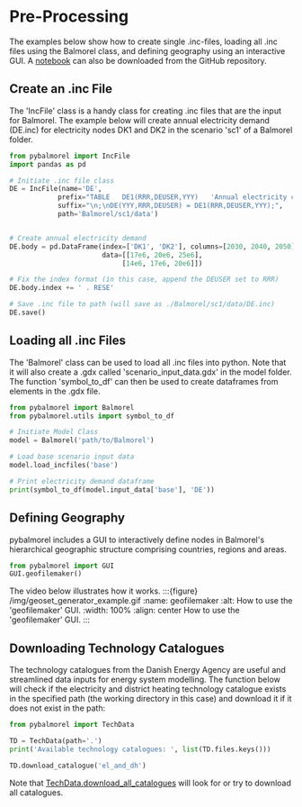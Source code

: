 # Pre-Processing

The examples below show how to create single .inc-files, loading all .inc files using the Balmorel class, and defining geography using an interactive GUI. A [notebook](https://github.com/Mathias157/pybalmorel/blob/master/examples/PreProcessing.ipynb) can also be downloaded from the GitHub repository.

## Create an .inc File
The 'IncFile' class is a handy class for creating .inc files that are the input for Balmorel. 
The example below will create annual electricity demand (DE.inc) for electricity nodes DK1 and DK2 in the scenario 'sc1' of a Balmorel folder.

```python
from pybalmorel import IncFile
import pandas as pd

# Initiate .inc file class
DE = IncFile(name='DE',
            prefix="TABLE   DE1(RRR,DEUSER,YYY)   'Annual electricity consumption (MWh)'\n",
            suffix="\n;\nDE(YYY,RRR,DEUSER) = DE1(RRR,DEUSER,YYY);",
            path='Balmorel/sc1/data')


# Create annual electricity demand 
DE.body = pd.DataFrame(index=['DK1', 'DK2'], columns=[2030, 2040, 2050],
                       data=[[17e6, 20e6, 25e6],
                            [14e6, 17e6, 20e6]])

# Fix the index format (in this case, append the DEUSER set to RRR)
DE.body.index += ' . RESE'

# Save .inc file to path (will save as ./Balmorel/sc1/data/DE.inc)
DE.save()
```

## Loading all .inc Files
The 'Balmorel' class can be used to load all .inc files into python. Note that it will also create a .gdx called 'scenario_input_data.gdx' in the model folder. The function 'symbol_to_df' can then be used to create dataframes from elements in the .gdx file.
```python
from pybalmorel import Balmorel
from pybalmorel.utils import symbol_to_df

# Initiate Model Class
model = Balmorel('path/to/Balmorel')

# Load base scenario input data
model.load_incfiles('base')

# Print electricity demand dataframe
print(symbol_to_df(model.input_data['base'], 'DE'))
```


## Defining Geography

pybalmorel includes a GUI to interactively define nodes in Balmorel's hierarchical geographic structure comprising countries, regions and areas.
```python
from pybalmorel import GUI
GUI.geofilemaker()
```  

The video below illustrates how it works.
:::{figure} /img/geoset_generator_example.gif 
:name: geofilemaker
:alt: How to use the 'geofilemaker' GUI.
:width: 100% 
:align: center
How to use the 'geofilemaker' GUI.
:::

## Downloading Technology Catalogues

The technology catalogues from the Danish Energy Agency are useful and streamlined data inputs for energy system modelling. The function below will check if the electricity and district heating technology catalogue exists in the specified path (the working directory in this case) and download it if it does not exist in the path:

```python
from pybalmorel import TechData

TD = TechData(path='.')
print('Available technology catalogues: ', list(TD.files.keys()))

TD.download_catalogue('el_and_dh')
```

Note that [TechData.download_all_catalogues](https://balmorelcommunity.github.io/pybalmorel/autoapi/pybalmorel/classes/index.html#pybalmorel.classes.TechData.download_all_catalogues) will look for or try to download all catalogues.